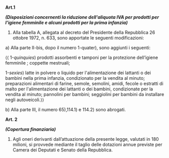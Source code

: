 **Art.1**

***(Disposizioni concernenti la riduzione dell'aliquota IVA per prodotti per l'igiene femminile e alcuni prodotti per la prima infanzia)***

1. Alla tabella A, allegata al decreto del Presidente della Repubblica 26 ottobre 1972, n. 633, sono apportate le seguenti modificazioni:

a) Alla parte II-bis, dopo il numero 1-quater), sono aggiunti i seguenti:

⟨⟨ 1-*quinquies*) prodotti assorbenti e tamponi per la protezione dell’igiene femminile ; coppette mestruali;

1-*sexies*) latte in polvere o liquido per l'alimentazione dei lattanti o dei bambini nella prima infanzia, condizionato per la vendita al minuto; preparazioni alimentari di farine, semole, semolini, amidi, fecole o estratti di malto per l'alimentazione dei lattanti o dei bambini, condizionate per la vendita al minuto; pannolini per bambini; seggiolini per bambini da installare negli autoveicoli.⟩⟩

b) Alla parte III, il numero 65),114.1) e 114.2) sono abrogati.

**Art. 2**

***(Copertura finanziaria)***

1. Agli oneri derivanti dall’attuazione della presente legge, valutati in 180 milioni, si provvede mediante il taglio delle dotazioni annue previste per Camera dei Deputati e Senato della Repubblica.

